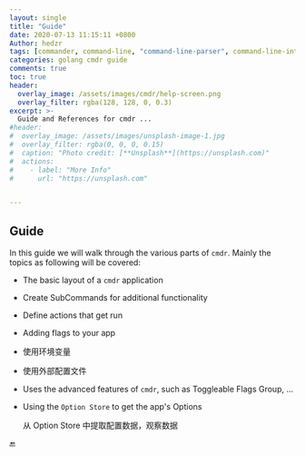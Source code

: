```yaml
---
layout: single
title: "Guide"
date: 2020-07-13 11:15:11 +0800
Author: hedzr
tags: [commander, command-line, "command-line-parser", command-line-interface,  getops, posix, posix-compatible, hierarchical-configuration, hierarchy, cli, golang]
categories: golang cmdr guide
comments: true
toc: true
header:
  overlay_image: /assets/images/cmdr/help-screen.png
  overlay_filter: rgba(128, 128, 0, 0.3)
excerpt: >-
  Guide and References for cmdr ...
#header:
#  overlay_image: /assets/images/unsplash-image-1.jpg
#  overlay_filter: rgba(0, 0, 0, 0.15)
#  caption: "Photo credit: [**Unsplash**](https://unsplash.com)"
#  actions:
#    - label: "More Info"
#      url: "https://unsplash.com"


---
```




## Guide

In this guide we will walk through the various parts of `cmdr`. Mainly the topics as following will be covered:

- The basic layout of a `cmdr` application

- Create SubCommands for additional functionality

- Define actions that get run

- Adding flags to your app

- 使用环境变量

- 使用外部配置文件

- Uses the advanced features of `cmdr`, such as Toggleable Flags Group, ...

- Using the `Option Store` to get the app's Options

  从 Option Store 中提取配置数据，观察数据





🔚




